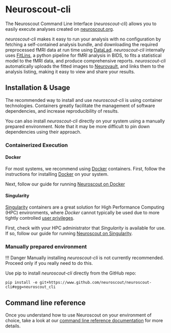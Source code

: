 # Neuroscout-cli

The Neuroscout Command Line Interface (_neuroscout-cli_) allows you to easily execute analyses created on [neuroscout.org](https://neuroscout.org).

_neuroscout-cli_ makes it easy to run your analysis with no configuration by fetching a self-contained analysis bundle, and downloading the required preprocessed fMRI data at run time using [DataLad](https://www.datalad.org/). _neuroscout-cli_ internally uses [FitLins](https://github.com/poldracklab/fitlins), a python pipeline for fMRI analysis in BIDS, to fits a statistical model to the fMRI data, and produce comprehensive reports. _neuroscout-cli_ automatically uploads the fitted images to [Neurovault](https://www.neurovault.org/), and links them to the analysis listing, making it easy to view and share your results.

## Installation & Usage

The recommended way to install and use _neuroscout-cli_ is using container technologies. Containers greatly facilitate the management of software dependencies, and increase reproducibility of results. 

You can also install _neuroscout-cli_ directly on your system using a manually prepared environment. Note that it may be more difficult to pin down dependencies using their approach. 

### Containerized Execution

#### Docker

For most systems, we recommend using [Docker](https://www.docker.com/resources/what-container) containers. First, follow the instructions for installing [Docker](https://docs.docker.com/engine/install/) on your system.

Next, follow our guide for running [Neuroscout on Docker](docker.md)

#### Singularity

[Singularity](https://sylabs.io/singularity/) containers are a great solution for High Performance Computing (HPC) environments, where _Docker_ cannot typically be used due to more tightly controlled [user privileges](https://researchcomputing.princeton.edu/support/knowledge-base/singularity).

First, check with your HPC administrator that _Singularity_ is available for use. If so, follow our guide for running [Neuroscout on Singularity](singulraity.md).


### Manually prepared environment

!!! Danger
    Manually installing _neuroscout-cli_ is not currently recommended. Proceed only if you really need to do this.

Use pip to install _neuroscout-cli_ directly from the GitHub repo:

    pip install -e git+https://www.github.com/neuroscout/neuroscout-cli#egg=neuroscout_cli

## Command line reference

Once you understand how to use Neuroscout on your environment of choice, take a look at our [command line reference documentation](cli_ref.md) for more details.

